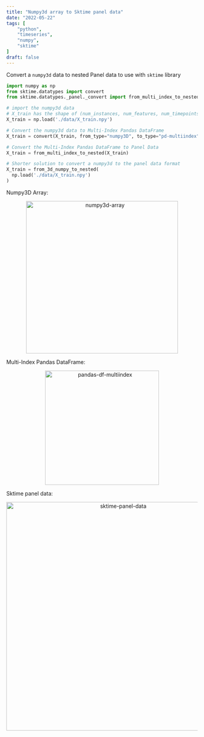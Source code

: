 ```yaml
---
title: "Numpy3d array to Sktime panel data"
date: "2022-05-22"
tags: [
    "python",
    "timeseries",
    "numpy",
    "sktime"
]
draft: false
---
```


Convert a `numpy3d` data to nested Panel data to use with `sktime` library 

```python
import numpy as np
from sktime.datatypes import convert
from sktime.datatypes._panel._convert import from_multi_index_to_nested

# import the numpy3d data
# X_train has the shape of (num_instances, num_features, num_timepoints)
X_train = np.load('./data/X_train.npy')

# Convert the numpy3d data to Multi-Index Pandas DataFrame
X_train = convert(X_train, from_type="numpy3D", to_type="pd-multiindex")

# Convert the Multi-Index Pandas DataFrame to Panel Data
X_train = from_multi_index_to_nested(X_train)

# Shorter solution to convert a numpy3d to the panel data format
X_train = from_3d_numpy_to_nested(
  np.load('./data/X_train.npy')
)
```




Numpy3D Array:

<center>
    <img src="/img/numpy3d-array.png" alt="numpy3d-array" width="400"/>
</center>

Multi-Index Pandas DataFrame:

<center>
    <img src="/img/pandas-df-multiindex.png" alt="pandas-df-multiindex" width="300"/>
</center>

Sktime panel data:

<center>
    <img src="/img/sktime-panel-data.png" alt="sktime-panel-data" width="600"/>
</center>
